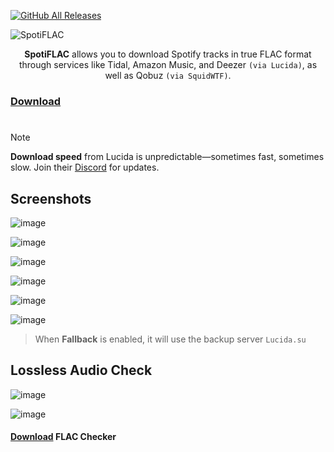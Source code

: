 [![GitHub All Releases](https://img.shields.io/github/downloads/afkarxyz/SpotiFLAC/total?style=for-the-badge)](https://github.com/afkarxyz/SpotiFLAC/releases)

![SpotiFLAC](https://github.com/user-attachments/assets/b4c4f403-edbd-4a71-b74b-c7d433d47d06)

<div align="center">
<b>SpotiFLAC</b> allows you to download Spotify tracks in true FLAC format through services like Tidal, Amazon Music, and Deezer <code>(via Lucida)</code>, as well as Qobuz <code>(via SquidWTF)</code>.
</div>

### [Download](https://github.com/afkarxyz/SpotiFLAC/releases/download/v2.8/SpotiFLAC.exe)

#

> [!Note] 
**Download speed** from Lucida is unpredictable—sometimes fast, sometimes slow. Join their [Discord](https://discord.com/invite/dXEGRWqEbS) for updates.

## Screenshots

![image](https://github.com/user-attachments/assets/70a5dceb-3374-4255-8f6a-4afb5ee534b0)

![image](https://github.com/user-attachments/assets/9f0d6aa5-456b-4a90-b48a-7e0c22819ebd)

![image](https://github.com/user-attachments/assets/be9a79b5-260e-4948-9f72-10c735210ab7)

![image](https://github.com/user-attachments/assets/c4403934-9003-447e-a27b-fc74cab23454)

![image](https://github.com/user-attachments/assets/1feec621-f8bf-4b2a-ae73-afcb1fb1deba)

![image](https://github.com/user-attachments/assets/c64b9a08-c99a-4d3a-ae8b-5f834623915b)

> When **Fallback** is enabled, it will use the backup server `Lucida.su`

## Lossless Audio Check

![image](https://github.com/user-attachments/assets/d63b422d-0ea3-4307-850f-96c99d7eaa9a)

![image](https://github.com/user-attachments/assets/7649e6e1-d5d1-49b3-b83f-965d44651d05)

#### [Download](https://github.com/afkarxyz/SpotiFLAC/releases/download/v0/FLAC-Checker.zip) FLAC Checker
